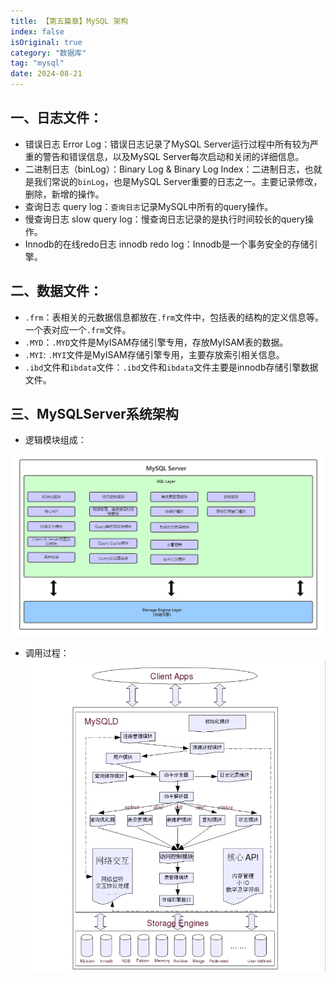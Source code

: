 ```yaml
---
title: 【第五篇章】MySQL 架构
index: false
isOriginal: true
category: "数据库"
tag: "mysql"
date: 2024-08-21
---
```


## 一、日志文件：

- 错误日志 Error Log：错误日志记录了MySQL Server运行过程中所有较为严重的警告和错误信息，以及MySQL Server每次启动和关闭的详细信息。
- 二进制日志（binLog）：Binary Log & Binary Log Index：二进制日志，也就是我们常说的`binLog`，也是MySQL Server重要的日志之一。主要记录修改，删除，新增的操作。
- 查询日志 query log：`查询日志`记录MySQL中所有的query操作。
- 慢查询日志 slow query log：慢查询日志记录的是执行时间较长的query操作。
- Innodb的在线redo日志 innodb redo log：Innodb是一个事务安全的存储引擎。

## 二、数据文件：

- `.frm`：表相关的元数据信息都放在`.frm`文件中，包括表的结构的定义信息等。一个表对应一个`.frm`文件。
- `.MYD`：`.MYD`文件是MyISAM存储引擎专用，存放MyISAM表的数据。
- `.MYI`: `.MYI`文件是MyISAM存储引擎专用，主要存放索引相关信息。
- `.ibd`文件和`ibdata`文件：`.ibd`文件和`ibdata`文件主要是innodb存储引擎数据文件。

## 三、MySQLServer系统架构

- 逻辑模块组成：

![](./mysql-framework.png)

- 调用过程：
![](./mysql-connect.png)